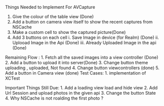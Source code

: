 Things Needed to Implement For AVCapture
1. Give the colour of the table view (Done)
2. Add a button on camera view itself to show the recent captures from NSCache
3. Make a custom cell to show the captured picture(Done)
4. Add 3 buttons on each cell
      i. Save Image in device (for Realm) (Done) 
      ii. Uplooad Image in the Api (Done)
      iii. Already Uploaded Image in the api (Done)
   

Remaining Flow :
    1. Fetch all the saved images into a view controller (Done)
    2. Add a button to upload it into server(Done)
    3. Change button theme uploading , uploaded, Not found
    4. Change button viewcontrollers (done)
    5. Add a button in Camera view (done)
Test Cases:
    1. implementation of XCTest


Important Things Still Due:
     1. Add a loading view load and hide view
     2. Add Url Session and upload photos in the given api
     3. Change the button State
     4. Why NSCache is not roalding the first photo ?
    
